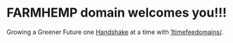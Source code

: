 # FARMHEMP domain welcomes you!!!

Growing a Greener Future one [Handshake](https://handshake.org/) at a time with [1timefeedomains/](http://home.1timefeedomains/).

